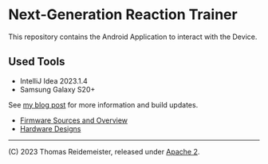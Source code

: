 # Next-Generation Reaction Trainer

This repository contains the Android Application to interact with the Device.

## Used Tools
 * IntelliJ Idea 2023.1.4
 * Samsung Galaxy S20+

See [my blog post](https://www.reidemeister.com/?p=624) for more information and build updates.

 * [Firmware Sources and Overview](https://github.com/treideme/reaction-trainer)
 * [Hardware Designs](https://github.com/treideme/reaction-trainer-hw)

----
(C) 2023 Thomas Reidemeister, released under [Apache 2](LICENSE).